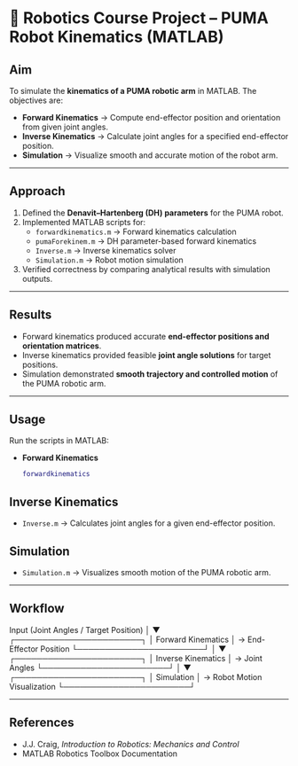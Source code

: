 # 🤖 Robotics Course Project – PUMA Robot Kinematics (MATLAB)  

## Aim  
To simulate the **kinematics of a PUMA robotic arm** in MATLAB. The objectives are:  
- **Forward Kinematics** → Compute end-effector position and orientation from given joint angles.  
- **Inverse Kinematics** → Calculate joint angles for a specified end-effector position.  
- **Simulation** → Visualize smooth and accurate motion of the robot arm.  

---

## Approach  
1. Defined the **Denavit–Hartenberg (DH) parameters** for the PUMA robot.  
2. Implemented MATLAB scripts for:  
   - `forwardkinematics.m` → Forward kinematics calculation  
   - `pumaForekinem.m` → DH parameter-based forward kinematics  
   - `Inverse.m` → Inverse kinematics solver  
   - `Simulation.m` → Robot motion simulation  
3. Verified correctness by comparing analytical results with simulation outputs.  

---

## Results  
- Forward kinematics produced accurate **end-effector positions and orientation matrices**.  
- Inverse kinematics provided feasible **joint angle solutions** for target positions.  
- Simulation demonstrated **smooth trajectory and controlled motion** of the PUMA robotic arm.  

---

## Usage  
Run the scripts in MATLAB:  

- **Forward Kinematics**  
  ```matlab
  forwardkinematics

## Inverse Kinematics  
- `Inverse.m` → Calculates joint angles for a given end-effector position.  

## Simulation  
- `Simulation.m` → Visualizes smooth motion of the PUMA robotic arm.  

---

## Workflow  
Input (Joint Angles / Target Position)
            │
            ▼
  ┌───────────────────────┐
  │   Forward Kinematics  │ → End-Effector Position
  └───────────────────────┘
            │
            ▼
  ┌───────────────────────┐
  │   Inverse Kinematics  │ → Joint Angles
  └───────────────────────┘
            │
            ▼
  ┌───────────────────────┐
  │       Simulation      │ → Robot Motion Visualization
  └───────────────────────┘


---

## References  
- J.J. Craig, *Introduction to Robotics: Mechanics and Control*  
- MATLAB Robotics Toolbox Documentation  
